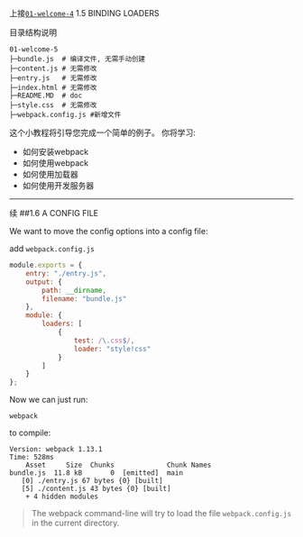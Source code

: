 上接[`01-welcome-4`](/01-welcome-4 "welcome") 1.5 BINDING LOADERS

目录结构说明

```
01-welcome-5
├─bundle.js  # 编译文件, 无需手动创建
├─content.js # 无需修改
├─entry.js   # 无需修改    
├─index.html # 无需修改
├─README.MD  # doc
├─style.css  # 无需修改
├─webpack.config.js #新增文件
```

这个小教程将引导您完成一个简单的例子。
你将学习:
* 如何安装webpack
* 如何使用webpack
* 如何使用加载器
* 如何使用开发服务器

---------------------------------------

续
##1.6 A CONFIG FILE

We want to move the config options into a config file:

add `webpack.config.js`

```js
module.exports = {
    entry: "./entry.js",
    output: {
        path: __dirname,
        filename: "bundle.js"
    },
    module: {
        loaders: [
            {
                test: /\.css$/,
                loader: "style!css"
            }
        ]
    }
};
```

Now we can just run:

```shell
webpack
```

to compile:

```shell
Version: webpack 1.13.1
Time: 528ms
    Asset     Size  Chunks             Chunk Names
bundle.js  11.8 kB       0  [emitted]  main
   [0] ./entry.js 67 bytes {0} [built]
   [5] ./content.js 43 bytes {0} [built]
    + 4 hidden modules
```

>The webpack command-line will try to load the file `webpack.config.js` in the current directory.
